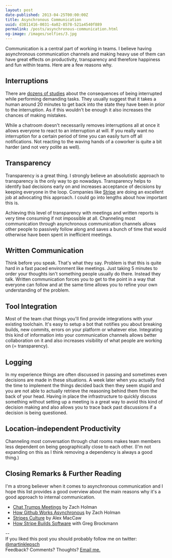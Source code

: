 ```yaml
---
layout: post
date-published: 2013-04-25T00:00:00Z
title: Asynchronous Communication
uuid: d3811416-0031-4a02-8578-521a4540f889
permalink: /posts/asynchronous-communication.html
og-image: /images/selfies/3.jpg
---
```

Communication is a central part of working in teams.
I believe having asynchronous communication channels and making heavy use of them can have
great effects on productivity, transparency and therefore happiness and fun within teams.
Here are a few reasons why.

## Interruptions

There are [dozens of studies](http://www.nytimes.com/2007/03/25/business/25multi.html)
about the consequences of being interrupted while performing demanding tasks. They usually
suggest that it takes a human around 20 minutes to get back into the state they have been in
prior to the interruption. As if this wouldn't be enough it also increases the chances of
making mistakes.

While a chatroom doesn't necessarily removes interruptions all at once it
allows everyone to react to an interruption at will. If you really want no interruption for
a certain period of time you can easily turn off all notifications.
Not reacting to the waving hands of a coworker is quite a bit harder (and not very polite as
well).

## Transparency

Transparency is a great thing. I strongly believe an absolutistic approach to transparency
is the only way to go nowadays. Transparency helps to identify bad decisions early on and
increases acceptance of decisions by keeping everyone in the loop. Companies like
[Stripe](https://stripe.com/blog/email-transparency) are doing an excellent job at
advocating this approach. I could go into lengths about how important this is.

Achieving this level of transparency with meetings and written reports is very time
consuming if not impossible at all. Channeling most communication through asynchronous
communication channels allows other people to passively follow along and saves a bunch
of time that would otherwise have been spent in inefficient meetings.

## Written Communication

Think before you speak. That's what they say. Problem is that this is quite hard in a fast
paced environment like meetings. Just taking 5 minutes to order your thoughts isn't
something people usually do there. Instead they talk. Written communication forces you to
get to the point in a way that everyone can follow and at the same time allows you to refine
your own understanding of the problem.

## Tool Integration

Most of the team chat things you'll find provide integrations with your existing toolchain.
It's easy to setup a bot that notifies you about breaking builds, new commits, errors on
your platform or whatever else. Integrating this kind of information into your communication
channels allows better collaboration on it and also increases visibility of what people are
working on (= transparency).

## Logging

In my experience things are often discussed in passing and sometimes even decisions are made
in these situations. A week later when you actually find the time to implement the things
decided back then they seem stupid and you are not able to actually retrieve the reasoning
behind them from the back of your head. Having in place the infrastructure to quickly
discuss something without setting up a meeting is a great way to avoid this kind of decision
making and also allows you to trace back past discussions if a decision is being questioned.

## Location-independent Productivity

Channeling most conversation through chat rooms makes team members less dependent on being
geographically close to each other. (I'm not expanding on this as I think removing
a dependency is always a good thing.)

## Closing Remarks & Further Reading

I'm a strong believer when it comes to asynchronous communication and I hope this list
provides a good overview about the main reasons why it's a good approach to internal
communication.

* [Chat Trumps Meetings](http://zachholman.com/posts/chat/) by Zach Holman
* [How Github Works Asynchronous](http://zachholman.com/posts/how-github-works-asynchronous/) by Zach Holman
* [Stripes Culture](http://blog.alexmaccaw.com/stripes-culture) by Alex MacCaw
* [How Stripe Builds Software](http://blog.alexmaccaw.com/stripes-culture) with Greg Brockmann

--<br>
If you liked this post you should probably follow me on twitter:
[@martinklepsch](http://twitter.com/martinklepsch)<br>
Feedback? Comments? Thoughts? [Email me.](mailto://martinklepsch@googlemail.com)
